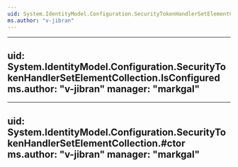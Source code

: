 ```yaml
---
uid: System.IdentityModel.Configuration.SecurityTokenHandlerSetElementCollection
ms.author: "v-jibran"
---
```


---
uid: System.IdentityModel.Configuration.SecurityTokenHandlerSetElementCollection.IsConfigured
ms.author: "v-jibran"
manager: "markgal"
---

---
uid: System.IdentityModel.Configuration.SecurityTokenHandlerSetElementCollection.#ctor
ms.author: "v-jibran"
manager: "markgal"
---

